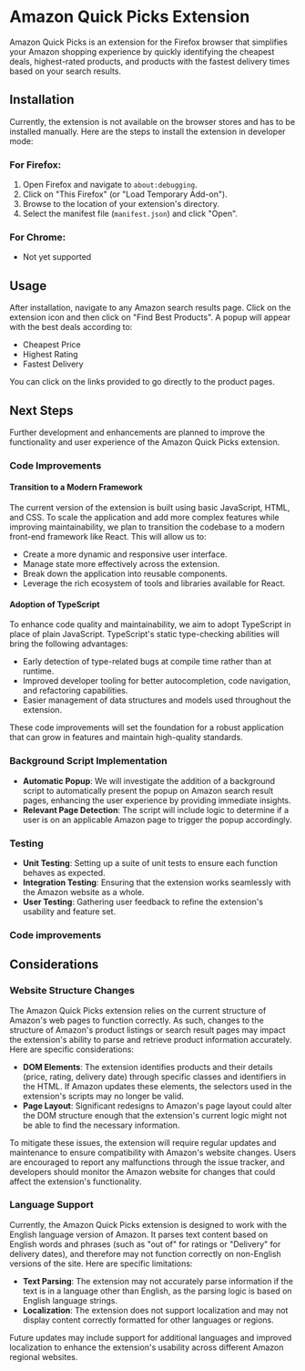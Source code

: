# Amazon Quick Picks Extension

Amazon Quick Picks is an extension for the Firefox browser that simplifies your Amazon shopping experience by quickly identifying the cheapest deals, highest-rated products, and products with the fastest delivery times based on your search results.

## Installation

Currently, the extension is not available on the browser stores and has to be installed manually. Here are the steps to install the extension in developer mode:

### For Firefox:

1. Open Firefox and navigate to `about:debugging`.
2. Click on "This Firefox" (or "Load Temporary Add-on").
3. Browse to the location of your extension's directory.
4. Select the manifest file (`manifest.json`) and click "Open".

### For Chrome:

 - Not yet supported

## Usage

After installation, navigate to any Amazon search results page. Click on the extension icon and then click on "Find Best Products". A popup will appear with the best deals according to:

- Cheapest Price
- Highest Rating
- Fastest Delivery

You can click on the links provided to go directly to the product pages.

## Next Steps

Further development and enhancements are planned to improve the functionality and user experience of the Amazon Quick Picks extension.

### Code Improvements

#### Transition to a Modern Framework

The current version of the extension is built using basic JavaScript, HTML, and CSS. To scale the application and add more complex features while improving maintainability, we plan to transition the codebase to a modern front-end framework like React. This will allow us to:

- Create a more dynamic and responsive user interface.
- Manage state more effectively across the extension.
- Break down the application into reusable components.
- Leverage the rich ecosystem of tools and libraries available for React.

#### Adoption of TypeScript

To enhance code quality and maintainability, we aim to adopt TypeScript in place of plain JavaScript. TypeScript's static type-checking abilities will bring the following advantages:

- Early detection of type-related bugs at compile time rather than at runtime.
- Improved developer tooling for better autocompletion, code navigation, and refactoring capabilities.
- Easier management of data structures and models used throughout the extension.

These code improvements will set the foundation for a robust application that can grow in features and maintain high-quality standards.

### Background Script Implementation

- **Automatic Popup**: We will investigate the addition of a background script to automatically present the popup on Amazon search result pages, enhancing the user experience by providing immediate insights.
- **Relevant Page Detection**: The script will include logic to determine if a user is on an applicable Amazon page to trigger the popup accordingly.

### Testing

- **Unit Testing**: Setting up a suite of unit tests to ensure each function behaves as expected.
- **Integration Testing**: Ensuring that the extension works seamlessly with the Amazon website as a whole.
- **User Testing**: Gathering user feedback to refine the extension's usability and feature set.


### Code improvements
## Considerations

### Website Structure Changes

The Amazon Quick Picks extension relies on the current structure of Amazon's web pages to function correctly. As such, changes to the structure of Amazon's product listings or search result pages may impact the extension's ability to parse and retrieve product information accurately. Here are specific considerations:

- **DOM Elements**: The extension identifies products and their details (price, rating, delivery date) through specific classes and identifiers in the HTML. If Amazon updates these elements, the selectors used in the extension's scripts may no longer be valid.
- **Page Layout**: Significant redesigns to Amazon's page layout could alter the DOM structure enough that the extension's current logic might not be able to find the necessary information.

To mitigate these issues, the extension will require regular updates and maintenance to ensure compatibility with Amazon's website changes. Users are encouraged to report any malfunctions through the issue tracker, and developers should monitor the Amazon website for changes that could affect the extension's functionality.

### Language Support

Currently, the Amazon Quick Picks extension is designed to work with the English language version of Amazon. It parses text content based on English words and phrases (such as "out of" for ratings or "Delivery" for delivery dates), and therefore may not function correctly on non-English versions of the site. Here are specific limitations:

- **Text Parsing**: The extension may not accurately parse information if the text is in a language other than English, as the parsing logic is based on English language strings.
- **Localization**: The extension does not support localization and may not display content correctly formatted for other languages or regions.

Future updates may include support for additional languages and improved localization to enhance the extension's usability across different Amazon regional websites.
